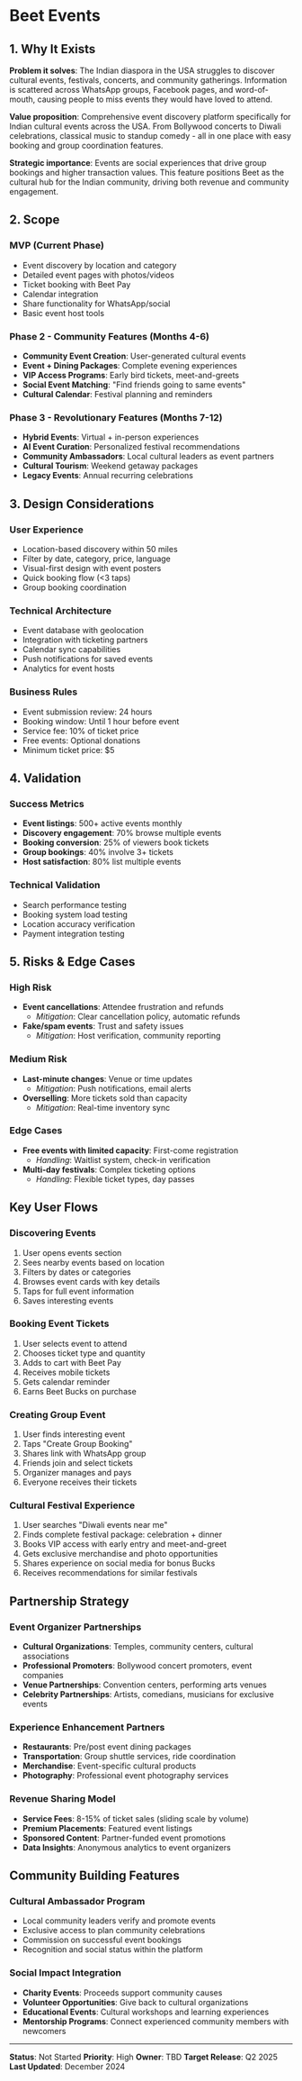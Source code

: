 # Beet Events

## 1. Why It Exists

**Problem it solves**: The Indian diaspora in the USA struggles to discover cultural events, festivals, concerts, and community gatherings. Information is scattered across WhatsApp groups, Facebook pages, and word-of-mouth, causing people to miss events they would have loved to attend.

**Value proposition**: Comprehensive event discovery platform specifically for Indian cultural events across the USA. From Bollywood concerts to Diwali celebrations, classical music to standup comedy - all in one place with easy booking and group coordination features.

**Strategic importance**: Events are social experiences that drive group bookings and higher transaction values. This feature positions Beet as the cultural hub for the Indian community, driving both revenue and community engagement.

## 2. Scope

### MVP (Current Phase)
- Event discovery by location and category
- Detailed event pages with photos/videos
- Ticket booking with Beet Pay
- Calendar integration
- Share functionality for WhatsApp/social
- Basic event host tools

### Phase 2 - Community Features (Months 4-6)
- **Community Event Creation**: User-generated cultural events
- **Event + Dining Packages**: Complete evening experiences
- **VIP Access Programs**: Early bird tickets, meet-and-greets
- **Social Event Matching**: "Find friends going to same events"
- **Cultural Calendar**: Festival planning and reminders

### Phase 3 - Revolutionary Features (Months 7-12)
- **Hybrid Events**: Virtual + in-person experiences
- **AI Event Curation**: Personalized festival recommendations
- **Community Ambassadors**: Local cultural leaders as event partners
- **Cultural Tourism**: Weekend getaway packages
- **Legacy Events**: Annual recurring celebrations

## 3. Design Considerations

### User Experience
- Location-based discovery within 50 miles
- Filter by date, category, price, language
- Visual-first design with event posters
- Quick booking flow (<3 taps)
- Group booking coordination

### Technical Architecture
- Event database with geolocation
- Integration with ticketing partners
- Calendar sync capabilities
- Push notifications for saved events
- Analytics for event hosts

### Business Rules
- Event submission review: 24 hours
- Booking window: Until 1 hour before event
- Service fee: 10% of ticket price
- Free events: Optional donations
- Minimum ticket price: $5

## 4. Validation

### Success Metrics
- **Event listings**: 500+ active events monthly
- **Discovery engagement**: 70% browse multiple events
- **Booking conversion**: 25% of viewers book tickets
- **Group bookings**: 40% involve 3+ tickets
- **Host satisfaction**: 80% list multiple events

### Technical Validation
- Search performance testing
- Booking system load testing
- Location accuracy verification
- Payment integration testing

## 5. Risks & Edge Cases

### High Risk
- **Event cancellations**: Attendee frustration and refunds
  - *Mitigation*: Clear cancellation policy, automatic refunds
- **Fake/spam events**: Trust and safety issues
  - *Mitigation*: Host verification, community reporting

### Medium Risk
- **Last-minute changes**: Venue or time updates
  - *Mitigation*: Push notifications, email alerts
- **Overselling**: More tickets sold than capacity
  - *Mitigation*: Real-time inventory sync

### Edge Cases
- **Free events with limited capacity**: First-come registration
  - *Handling*: Waitlist system, check-in verification
- **Multi-day festivals**: Complex ticketing options
  - *Handling*: Flexible ticket types, day passes

## Key User Flows

### Discovering Events
1. User opens events section
2. Sees nearby events based on location
3. Filters by dates or categories
4. Browses event cards with key details
5. Taps for full event information
6. Saves interesting events

### Booking Event Tickets
1. User selects event to attend
2. Chooses ticket type and quantity
3. Adds to cart with Beet Pay
4. Receives mobile tickets
5. Gets calendar reminder
6. Earns Beet Bucks on purchase

### Creating Group Event
1. User finds interesting event
2. Taps "Create Group Booking"
3. Shares link with WhatsApp group
4. Friends join and select tickets
5. Organizer manages and pays
6. Everyone receives their tickets

### Cultural Festival Experience
1. User searches "Diwali events near me"
2. Finds complete festival package: celebration + dinner
3. Books VIP access with early entry and meet-and-greet
4. Gets exclusive merchandise and photo opportunities
5. Shares experience on social media for bonus Bucks
6. Receives recommendations for similar festivals

## Partnership Strategy

### Event Organizer Partnerships
- **Cultural Organizations**: Temples, community centers, cultural associations
- **Professional Promoters**: Bollywood concert promoters, event companies
- **Venue Partnerships**: Convention centers, performing arts venues
- **Celebrity Partnerships**: Artists, comedians, musicians for exclusive events

### Experience Enhancement Partners
- **Restaurants**: Pre/post event dining packages
- **Transportation**: Group shuttle services, ride coordination
- **Merchandise**: Event-specific cultural products
- **Photography**: Professional event photography services

### Revenue Sharing Model
- **Service Fees**: 8-15% of ticket sales (sliding scale by volume)
- **Premium Placements**: Featured event listings
- **Sponsored Content**: Partner-funded event promotions
- **Data Insights**: Anonymous analytics to event organizers

## Community Building Features

### Cultural Ambassador Program
- Local community leaders verify and promote events
- Exclusive access to plan community celebrations
- Commission on successful event bookings
- Recognition and social status within the platform

### Social Impact Integration
- **Charity Events**: Proceeds support community causes
- **Volunteer Opportunities**: Give back to cultural organizations
- **Educational Events**: Cultural workshops and learning experiences
- **Mentorship Programs**: Connect experienced community members with newcomers

---

**Status**: Not Started
**Priority**: High
**Owner**: TBD
**Target Release**: Q2 2025
**Last Updated**: December 2024
